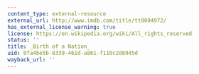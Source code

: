 ```yaml
---
content_type: external-resource
external_url: http://www.imdb.com/title/tt0004972/
has_external_license_warning: true
license: https://en.wikipedia.org/wiki/All_rights_reserved
status: ''
title: _Birth of a Nation_
uid: 0fa4be5b-8339-461d-a861-f110c2d8945d
wayback_url: ''
---
```

